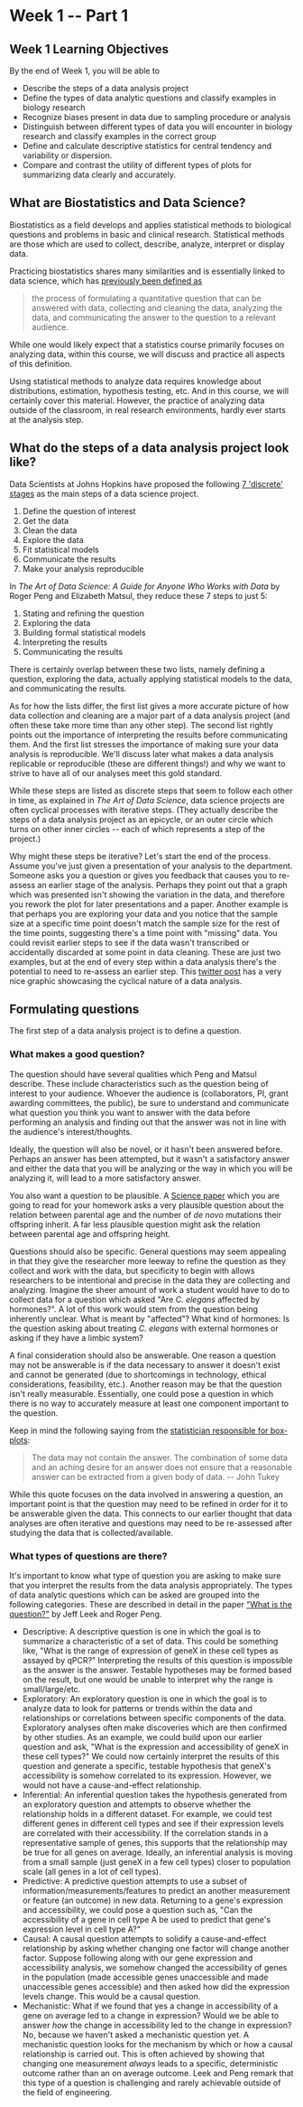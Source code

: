 # Week 1 -- Part 1

## Week 1 Learning Objectives

By the end of Week 1, you will be able to

* Describe the steps of a data analysis project
* Define the types of data analytic questions and classify examples in biology research
* Recognize biases present in data due to sampling procedure or analysis
* Distinguish between different types of data you will encounter in biology research and classify examples in the correct group
* Define and calculate descriptive statistics for central tendency and variability or dispersion.
* Compare and contrast the utility of different types of plots for summarizing data clearly and accurately.

## What are Biostatistics and Data Science?

Biostatistics as a field develops and applies statistical methods to biological questions and problems in basic and clinical research. Statistical methods are those which are used to collect, describe, analyze, interpret or display data.

Practicing biostatistics shares many similarities and is essentially linked to data science, which has [previously been defined as](https://simplystatistics.org/2015/03/17/data-science-done-well-looks-easy-and-that-is-a-big-problem-for-data-scientists/)

> the process of formulating a quantitative question that can be answered with data, collecting and cleaning the data, analyzing the data, and communicating the answer to the question to a relevant audience.

While one would likely expect that a statistics course primarily focuses on analyzing data, within this course, we will discuss and practice all aspects of this definition.

Using statistical methods to analyze data requires knowledge about distributions, estimation, hypothesis testing, etc. And in this course, we will certainly cover this material. However, the practice of analyzing data outside of the classroom, in real research environments, hardly ever starts at the analysis step.

## What do the steps of a data analysis project look like?

Data Scientists at Johns Hopkins have proposed the following [7 'discrete' stages](https://simplystatistics.org/2015/03/17/data-science-done-well-looks-easy-and-that-is-a-big-problem-for-data-scientists/) as the main steps of a data science project.

1. Define the question of interest
2. Get the data
3. Clean the data
4. Explore the data
5. Fit statistical models
6. Communicate the results
7. Make your analysis reproducible

In *The Art of Data Science: A Guide for Anyone Who Works with Data* by Roger Peng and Elizabeth Matsul, they reduce these 7 steps to just 5:

1. Stating and refining the question
2. Exploring the data
3. Building formal statistical models
4. Interpreting the results
5. Communicating the results

There is certainly overlap between these two lists, namely defining a question, exploring the data, actually applying statistical models to the data, and communicating the results.

As for how the lists differ, the first list gives a more accurate picture of how data collection and cleaning are a major part of a data analysis project (and often these take more time than any other step). The second list rightly points out the importance of interpreting the results before communicating them. And the first list stresses the importance of making sure your data analysis is reproducible. We'll discuss later what makes a data analysis replicable or reproducible (these are different things!) and why we want to strive to have all of our analyses meet this gold standard.  

While these steps are listed as discrete steps that seem to follow each other in time, as explained in *The Art of Data Science*, data science projects are often cyclical processes with iterative steps. (They actually describe the steps of a data analysis project as an epicycle, or an outer circle which turns on other inner circles -- each of which represents a step of the project.)

Why might these steps be iterative? Let's start the end of the process. Assume you've just given a presentation of your analysis to the department. Someone asks you a question or gives you feedback that causes you to re-assess an earlier stage of the analysis. Perhaps they point out that a graph which was presented isn't showing the variation in the data, and therefore you rework the plot for later presentations and a paper. Another example is that perhaps you are exploring your data and you notice that the sample size at a specific time point doesn't match the sample size for the rest of the time points, suggesting there's a time point with "missing" data. You could revisit earlier steps to see if the data wasn't transcribed or accidentally discarded at some point in data cleaning. These are just two examples, but at the end of every step within a data analysis there's the potential to need to re-assess an earlier step. This [twitter post](https://twitter.com/siminaboca/status/1298870717291917312/photo/1) has a very nice graphic showcasing the cyclical nature of a data analysis.   

## Formulating questions

The first step of a data analysis project is to define a question.

### What makes a good question?

The question should have several qualities which Peng and Matsul describe. These include characteristics such as the question being of interest to your audience. Whoever the audience is (collaborators, PI, grant awarding committees, the public), be sure to understand and communicate what question you think you want to answer with the data before performing an analysis and finding out that the answer was not in line with the audience's interest/thoughts.

Ideally, the question will also be novel, or it hasn't been answered before. Perhaps an answer has been attempted, but it wasn't a satisfactory answer and either the data that you will be analyzing or the way in which you will be analyzing it, will lead to a more satisfactory answer.

You also want a question to be plausible. A [Science paper](https://raw.githubusercontent.com/bms5213-F2021/bms5213-F2021.github.io/master/docs/resourcedev/papers/dnm_halldorsson.pdf) which you are going to read for your homework asks a very plausible question about the relation between parental age and the number of *de novo* mutations their offspring inherit. A far less plausible question might ask the relation between parental age and offspring height.

Questions should also be specific. General questions may seem appealing in that they give the researcher more leeway to refine the question as they collect and work with the data, but specificity to begin with allows researchers to be intentional and precise in the data they are collecting and analyzing. Imagine the sheer amount of work a student would have to do to collect data for a question which asked "Are *C. elegans* affected by hormones?". A lot of this work would stem from the question being inherently unclear. What is meant by "affected"? What kind of hormones: Is the question asking about treating *C. elegans* with external hormones or asking if they have a limbic system?

A final consideration should also be answerable. One reason a question may not be answerable is if the data necessary to answer it doesn't exist and cannot be generated (due to shortcomings in technology, ethical considerations, feasibility, etc.). Another reason may be that the question isn't really measurable. Essentially, one could pose a question in which there is no way to accurately measure at least one component important to the question.

Keep in mind the following saying from the [statistician responsible for box-plots](https://en.wikipedia.org/wiki/John_Tukey):

> The data may not contain the answer. The combination of some data and an aching desire for an answer does not ensure that a reasonable answer can be extracted from a given body of data. -- John Tukey

While this quote focuses on the data involved in answering a question, an important point is that the question may need to be refined in order for it to be answerable given the data. This connects to our earlier thought that data analyses are often iterative and questions may need to be re-assessed after studying the data that is collected/available.  

### What types of questions are there?

It's important to know what type of question you are asking to make sure that you interpret the results from the data analysis appropriately. The types of data analytic questions which can be asked are grouped into the following categories. These are described in detail in the paper ["What is the question?"](https://raw.githubusercontent.com/bms5213-F2021/bms5213-F2021.github.io/master/docs/resourcedev/papers/leek_peng_question_type.pdf) by Jeff Leek and Roger Peng.

* Descriptive: A descriptive question is one in which the goal is to summarize a characteristic of a set of data. This could be something like, "What is the range of expression of geneX in these cell types as assayed by qPCR?" Interpreting the results of this question is impossible as the answer is the answer. Testable hypotheses may be formed based on the result, but one would be unable to interpret why the range is small/large/etc.
* Exploratory: An exploratory question is one in which the goal is to analyze data to look for patterns or trends within the data and relationships or correlations between specific components of the data. Exploratory analyses often make discoveries which are then confirmed by other studies. As an example, we could build upon our earlier question and ask, "What is the expression and accessibility of geneX in these cell types?" We could now certainly interpret the results of this question and generate a specific, testable hypothesis that geneX's accessibility is somehow correlated to its expression. However, we would not have a cause-and-effect relationship.
* Inferential: An inferential question takes the hypothesis generated from an exploratory question and attempts to observe whether the relationship holds in a different dataset. For example, we could test different genes in different cell types and see if their expression levels are correlated with their accessibility. If the correlation stands in a representative sample of genes, this supports that the relationship may be true for all genes on average. Ideally, an inferential analysis is moving from a small sample (just geneX in a few cell types) closer to population scale (all genes in a lot of cell types).
* Predictive: A predictive question attempts to use a subset of information/measurements/features to predict an another measurement or feature (an outcome) in new data. Returning to a gene's expression and accessibility, we could pose a question such as, "Can the accessibility of a gene in cell type A be used to predict that gene's expression level in cell type A?"
* Causal: A causal question attempts to solidify a cause-and-effect relationship by asking whether changing one factor will change another factor. Suppose following along with our gene expression and accessibility analysis, we somehow changed the accessibility of genes in the population (made accessible genes unaccessible and made unaccessible genes accessible) and then asked how did the expression levels change. This would be a causal question.
* Mechanistic: What if we found that yes a change in accessibility of a gene on average led to a change in expression? Would we be able to answer *how* the change in accessibility led to the change in expression? No, because we haven't asked a mechanistic question yet. A mechanistic question looks for the mechanism by which or how a causal relationship is carried out. This is often achieved by showing that changing one measurement *always* leads to a specific, deterministic outcome rather than an on average outcome. Leek and Peng remark that this type of a question is challenging and rarely achievable outside of the field of engineering. 
